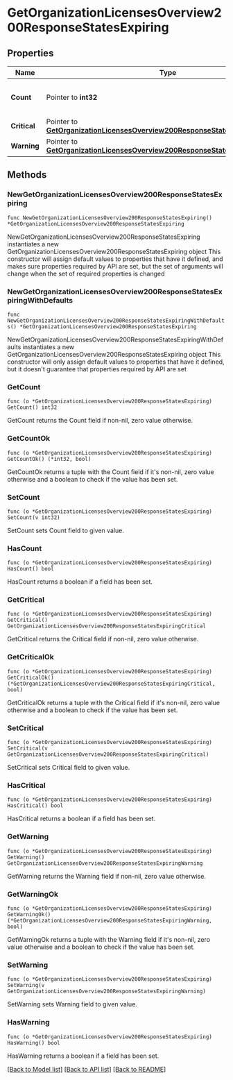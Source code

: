 # GetOrganizationLicensesOverview200ResponseStatesExpiring

## Properties

Name | Type | Description | Notes
------------ | ------------- | ------------- | -------------
**Count** | Pointer to **int32** | The number of expiring licenses | [optional] 
**Critical** | Pointer to [**GetOrganizationLicensesOverview200ResponseStatesExpiringCritical**](GetOrganizationLicensesOverview200ResponseStatesExpiringCritical.md) |  | [optional] 
**Warning** | Pointer to [**GetOrganizationLicensesOverview200ResponseStatesExpiringWarning**](GetOrganizationLicensesOverview200ResponseStatesExpiringWarning.md) |  | [optional] 

## Methods

### NewGetOrganizationLicensesOverview200ResponseStatesExpiring

`func NewGetOrganizationLicensesOverview200ResponseStatesExpiring() *GetOrganizationLicensesOverview200ResponseStatesExpiring`

NewGetOrganizationLicensesOverview200ResponseStatesExpiring instantiates a new GetOrganizationLicensesOverview200ResponseStatesExpiring object
This constructor will assign default values to properties that have it defined,
and makes sure properties required by API are set, but the set of arguments
will change when the set of required properties is changed

### NewGetOrganizationLicensesOverview200ResponseStatesExpiringWithDefaults

`func NewGetOrganizationLicensesOverview200ResponseStatesExpiringWithDefaults() *GetOrganizationLicensesOverview200ResponseStatesExpiring`

NewGetOrganizationLicensesOverview200ResponseStatesExpiringWithDefaults instantiates a new GetOrganizationLicensesOverview200ResponseStatesExpiring object
This constructor will only assign default values to properties that have it defined,
but it doesn't guarantee that properties required by API are set

### GetCount

`func (o *GetOrganizationLicensesOverview200ResponseStatesExpiring) GetCount() int32`

GetCount returns the Count field if non-nil, zero value otherwise.

### GetCountOk

`func (o *GetOrganizationLicensesOverview200ResponseStatesExpiring) GetCountOk() (*int32, bool)`

GetCountOk returns a tuple with the Count field if it's non-nil, zero value otherwise
and a boolean to check if the value has been set.

### SetCount

`func (o *GetOrganizationLicensesOverview200ResponseStatesExpiring) SetCount(v int32)`

SetCount sets Count field to given value.

### HasCount

`func (o *GetOrganizationLicensesOverview200ResponseStatesExpiring) HasCount() bool`

HasCount returns a boolean if a field has been set.

### GetCritical

`func (o *GetOrganizationLicensesOverview200ResponseStatesExpiring) GetCritical() GetOrganizationLicensesOverview200ResponseStatesExpiringCritical`

GetCritical returns the Critical field if non-nil, zero value otherwise.

### GetCriticalOk

`func (o *GetOrganizationLicensesOverview200ResponseStatesExpiring) GetCriticalOk() (*GetOrganizationLicensesOverview200ResponseStatesExpiringCritical, bool)`

GetCriticalOk returns a tuple with the Critical field if it's non-nil, zero value otherwise
and a boolean to check if the value has been set.

### SetCritical

`func (o *GetOrganizationLicensesOverview200ResponseStatesExpiring) SetCritical(v GetOrganizationLicensesOverview200ResponseStatesExpiringCritical)`

SetCritical sets Critical field to given value.

### HasCritical

`func (o *GetOrganizationLicensesOverview200ResponseStatesExpiring) HasCritical() bool`

HasCritical returns a boolean if a field has been set.

### GetWarning

`func (o *GetOrganizationLicensesOverview200ResponseStatesExpiring) GetWarning() GetOrganizationLicensesOverview200ResponseStatesExpiringWarning`

GetWarning returns the Warning field if non-nil, zero value otherwise.

### GetWarningOk

`func (o *GetOrganizationLicensesOverview200ResponseStatesExpiring) GetWarningOk() (*GetOrganizationLicensesOverview200ResponseStatesExpiringWarning, bool)`

GetWarningOk returns a tuple with the Warning field if it's non-nil, zero value otherwise
and a boolean to check if the value has been set.

### SetWarning

`func (o *GetOrganizationLicensesOverview200ResponseStatesExpiring) SetWarning(v GetOrganizationLicensesOverview200ResponseStatesExpiringWarning)`

SetWarning sets Warning field to given value.

### HasWarning

`func (o *GetOrganizationLicensesOverview200ResponseStatesExpiring) HasWarning() bool`

HasWarning returns a boolean if a field has been set.


[[Back to Model list]](../README.md#documentation-for-models) [[Back to API list]](../README.md#documentation-for-api-endpoints) [[Back to README]](../README.md)


